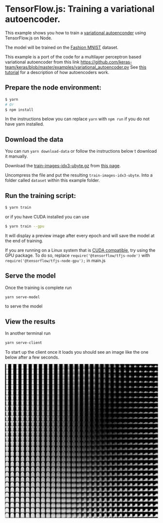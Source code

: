 # TensorFlow.js: Training a variational autoencoder.

This example shows you how to train a [variational autoenconder](https://blog.keras.io/building-autoencoders-in-keras.html) using TensorFlow.js on Node.

The model will be trained on the [Fashion MNIST](https://github.com/zalandoresearch/fashion-mnist) dataset.

This example is a port of the code for a multilayer perceptron based variational
autoencoder from this link https://github.com/keras-team/keras/blob/master/examples/variational_autoencoder.py See [this tutorial](https://blog.keras.io/building-autoencoders-in-keras.html) for a description of how autoencoders work.

## Prepare the node environment:
```sh
$ yarn
# Or
$ npm install
```

In the instructions below you can replace ```yarn``` with ```npm run``` if you do not have yarn installed.

## Download the data

You can run ```yarn download-data``` or follow the instructions below t download it manually.

Download the [train-images-idx3-ubyte.gz](http://fashion-mnist.s3-website.eu-central-1.amazonaws.com/train-images-idx3-ubyte.gz) from [this page](https://github.com/zalandoresearch/fashion-mnist#get-the-data).

Uncompress the file and put the resulting `train-images-idx3-ubyte`. Into a folder called `dataset` within this example folder.

## Run the training script:
```sh
$ yarn train
```

or if you have CUDA installed you can use

```sh
$ yarn train --gpu
```

It will display a preview image after every epoch and will save the model at the end of training.

If you are running on a Linux system that is [CUDA compatible](https://www.tensorflow.org/install/install_linux), try using the GPU
package. To do so, replace `require('@tensorflow/tfjs-node')` with `require('@tensorflow/tfjs-node-gpu');` in main.js

## Serve the model

Once the training is complete run

```sh
yarn serve-model
```

to serve the model

## View the results

In another terminal run 

```sh
yarn serve-client
```

To start up the client once it loads you should see an image like the one below after a few seconds.

![screenshot of vae results on fashion mnist. A 30x30 grid of small images](fashion-mnist-vae-scr.png)
